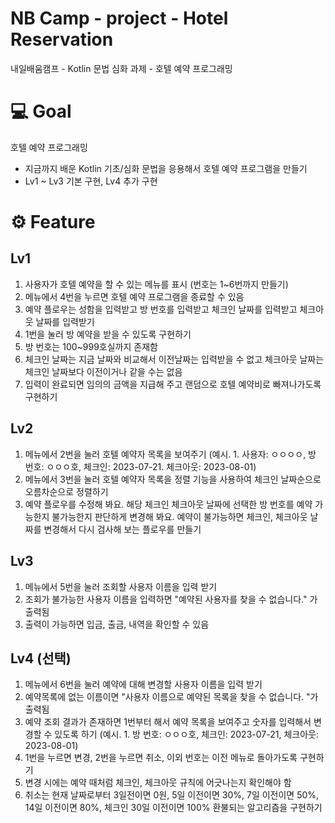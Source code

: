 # NB Camp - project - Hotel Reservation
내일배움캠프 - Kotlin 문법 심화 과제 - 호텔 예약 프로그래밍


# 💻 Goal
호텔 예약 프로그래밍
- 지금까지 배운 Kotlin 기초/심화 문법을 응용해서 호텔 예약 프로그램을 만들기
- Lv1 ~ Lv3 기본 구현, Lv4 추가 구현


# ⚙️ Feature
## Lv1
1. 사용자가 호텔 예약을 할 수 있는 메뉴를 표시 (번호는 1~6번까지 만들기)
2. 메뉴에서 4번을 누르면 호텔 예약 프로그램을 종료할 수 있음
3. 예약 플로우는 성함을 입력받고 방 번호를 입력받고 체크인 날짜를 입력받고 체크아웃 날짜를 입력받기
4. 1번을 눌러 방 예약을 받을 수 있도록 구현하기
5. 방 번호는 100~999호실까지 존재함
6. 체크인 날짜는 지금 날짜와 비교해서 이전날짜는 입력받을 수 없고 체크아웃 날짜는 체크인 날짜보다 이전이거나 같을 수는 없음
7. 입력이 완료되면 임의의 금액을 지급해 주고 랜덤으로 호텔 예약비로 빠져나가도록 구현하기


## Lv2
1. 메뉴에서 2번을 눌러 호텔 예약자 목록을 보여주기 (예시. 1. 사용자: ㅇㅇㅇㅇ, 방 번호: ㅇㅇㅇ호, 체크인: 2023-07-21. 체크아웃: 2023-08-01)
2. 메뉴에서 3번을 눌러 호텔 예약자 목록을 정렬 기능을 사용하여 체크인 날짜순으로 오름차순으로 정렬하기
3. 예약 플로우를 수정해 봐요. 해당 체크인 체크아웃 날짜에 선택한 방 번호를 예약 가능한지 불가능한지 판단하게 변경해 봐요. 예약이 불가능하면 체크인, 체크아웃 날짜를 변경해서 다시 검사해 보는 플로우를 만들기


## Lv3
1. 메뉴에서 5번을 눌러 조회할 사용자 이름을 입력 받기
2. 조회가 불가능한 사용자 이름을 입력하면 "예약된 사용자를 찾을 수 없습니다." 가 출력됨
3. 출력이 가능하면 입금, 출금, 내역을 확인할 수 있음


## Lv4 (선택)
1. 메뉴에서 6번을 눌러 예약에 대해 변경할 사용자 이름을 입력 받기
2. 예약목록에 없는 이름이면 "사용자 이름으로 예약된 목록을 찾을 수 없습니다. "가 출력됨
3. 예약 조회 결과가 존재하면 1번부터 해서 예약 목록을 보여주고 숫자를 입력해서 변경할 수 있도록 하기 (예시. 1. 방 번호: ㅇㅇㅇ호, 체크인: 2023-07-21, 체크아웃: 2023-08-01)
4. 1번을 누르면 변경, 2번을 누르면 취소, 이외 번호는 이전 메뉴로 돌아가도록 구현하기
5. 변경 시에는 예약 때처럼 체크인, 체크아웃 규칙에 어긋나는지 확인해야 함
6. 취소는 현재 날짜로부터 3일전이면 0원, 5일 이전이면 30%, 7일 이전이면 50%, 14일 이전이면 80%, 체크인 30일 이전이면 100% 환불되는 알고리즘을 구현하기
